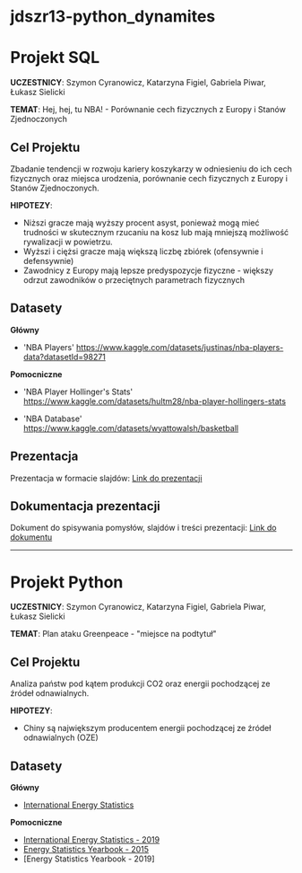 # jdszr13-python_dynamites
# Projekt SQL
**UCZESTNICY**: Szymon Cyranowicz, Katarzyna Figiel, Gabriela Piwar, Łukasz Sielicki

**TEMAT**: Hej, hej, tu NBA! - Porównanie cech fizycznych z Europy i Stanów Zjednoczonych

## Cel Projektu
Zbadanie tendencji w rozwoju kariery koszykarzy w odniesieniu do ich cech fizycznych oraz miejsca urodzenia, porównanie cech fizycznych z Europy i Stanów Zjednoczonych.

**HIPOTEZY**: 
  - Niższi gracze mają wyższy procent asyst, ponieważ mogą mieć trudności w skutecznym rzucaniu na kosz lub mają mniejszą możliwość rywalizacji w powietrzu.
  - Wyższi i ciężsi gracze mają większą liczbę zbiórek (ofensywnie i defensywnie)
  - Zawodnicy z Europy mają lepsze predyspozycje fizyczne - większy odrzut zawodników o przeciętnych parametrach fizycznych

## Datasety
**Główny**

  - 'NBA Players' https://www.kaggle.com/datasets/justinas/nba-players-data?datasetId=98271

**Pomocniczne**

  - 'NBA Player Hollinger's Stats' https://www.kaggle.com/datasets/hultm28/nba-player-hollingers-stats

  - 'NBA Database' https://www.kaggle.com/datasets/wyattowalsh/basketball

## Prezentacja

Prezentacja w formacie slajdów: [Link do prezentacji](https://docs.google.com/presentation/d/18haXOzUGX7EVuSwPWLi3k-cLzG5JEvoMITiSCJNZJok/edit#slide=id.p)

## Dokumentacja prezentacji

Dokument do spisywania pomysłów, slajdów i treści prezentacji: [Link do dokumentu](https://docs.google.com/document/d/1bqCa5dLNBdcyiiTuMc9zM5dwnKP4KNmh5VOpTpz-lT4/edit)

---------------------------------------------------------------------------------------
# Projekt Python 
**UCZESTNICY**: Szymon Cyranowicz, Katarzyna Figiel, Gabriela Piwar, Łukasz Sielicki

**TEMAT**: Plan ataku Greenpeace - "miejsce na podtytuł"

## Cel Projektu
Analiza państw pod kątem produkcji CO2 oraz energii pochodzącej ze źródeł odnawialnych.

**HIPOTEZY**: 
- Chiny są największym producentem energii pochodzącej ze źródeł odnawialnych (OZE)


## Datasety

**Główny**

  - [International Energy Statistics](https://www.kaggle.com/datasets/unitednations/international-energy-statistics?resource=download&select=all_energy_statistics.csv)
    

**Pomocniczne**

  - [International Energy Statistics - 2019](https://www.kaggle.com/datasets/unitednations/international-energy-statistics?resource=download&select=all_energy_statistics.csv](https://unstats.un.org/unsd/energy/Energy-Questionnaire-Guidelines.pdf)https://unstats.un.org/unsd/energy/Energy-Questionnaire-Guidelines.pdf)
  - [Energy Statistics Yearbook - 2015](https://unstats.un.org/unsd/energystats/pubs/yearbook/documents/2015eyb.pdf)
  - [Energy Statistics Yearbook - 2019]
    

